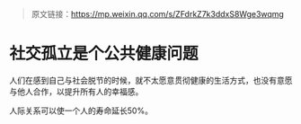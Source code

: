 > 原文链接：https://mp.weixin.qq.com/s/ZFdrkZ7k3ddxS8Wge3wqmg

# 社交孤立是个公共健康问题

人们在感到自己与社会脱节的时候，就不太愿意贯彻健康的生活方式，也没有意愿与他人合作，以提升所有人的幸福感。

人际关系可以使一个人的寿命延长50%。
